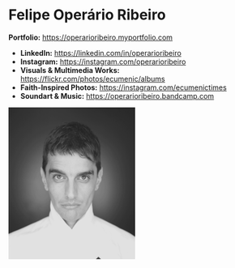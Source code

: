 # Felipe Operário Ribeiro
**Portfolio:** https://operarioribeiro.myportfolio.com

* **LinkedIn:** https://linkedin.com/in/operarioribeiro
* **Instagram:** https://instagram.com/operarioribeiro
* **Visuals & Multimedia Works:** https://flickr.com/photos/ecumenic/albums
* **Faith-Inspired Photos:** https://instagram.com/ecumenictimes
* **Soundart & Music:** https://operarioribeiro.bandcamp.com

![Our Logo](https://github.com/operarioribeiro/portfolio/blob/master/Felipe%20Ribeiro.png)
